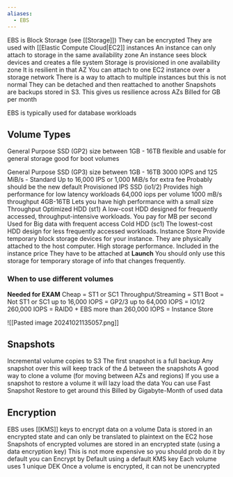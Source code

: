 ```yaml
---
aliases:
  - EBS
---
```

EBS is Block Storage (see [[Storage]])
	They can be encrypted
They are used with [[Elastic Compute Cloud|EC2]] instances
	An instance can only attach to storage in the same availability zone
	An instance sees block devices and creates a file system
Storage is provisioned in one availability zone
	It is resilient in that AZ
You can attach to one EC2 instance over a storage network
	There is a way to attach to multiple instances but this is not normal
	They can be detached and then reattached to another
Snapshots are backups stored in S3. This gives us resilience across AZs
Billed for GB per month

EBS is typically used for database workloads
## Volume Types
General Purpose SSD (GP2)
	size between 1GB - 16TB
	flexible and usable for general storage
	good for boot volumes
	
General Purpose SSD (GP3)
	size between 1GB - 16TB
	3000 IOPS and 125 MiB/s - Standard
	Up to 16,000 IPS or 1,000 MiB/s for extra fee
	Probably should be the new default
Provisioned IPS SSD (io1/2)
	Provides high performance for low latency workloads
	64,000 iops per volume
	1000 mB/s throughput
	4GB-16TB
	Lets you have high performance with a small size
Throughput Optimized HDD (st1)
	A low-cost HDD designed for frequently accessed, throughput-intensive workloads.
	You pay for MB per second
	Used for Big data with frequent access
Cold HDD (sc1) 
	The lowest-cost HDD design for less frequently accessed workloads.
Instance Store
	Provide temporary block storage devices for your instance. They are physically attached to the host computer.
	High storage performance.
	Included in the instance price
	They have to be attached at **Launch**
	You should only use this storage for temporary storage of info that changes frequently.
### When to use different volumes
**Needed for EXAM**
Cheap = ST1 or SC1
Throughput/Streaming = ST1
Boot = Not ST1 or SC1
up to 16,000 IOPS = GP2/3
up to 64,000 IOPS = IO1/2
260,000 IOPS = RAID0 + EBS
more than 260,000 IOPS = Instance Store

![[Pasted image 20241021135057.png]]
## Snapshots
Incremental volume copies to S3
	The first snapshot is a full backup
	Any snapshot over this will keep track of the $\Delta$ between the snapshots 
	A good way to clone a volume (for moving between AZs and regions)
If you use a snapshot to restore a volume it will lazy load the data
	You can use Fast Snapshot Restore to get around this
Billed by Gigabyte-Month of used data
## Encryption
EBS uses [[KMS]] keys to encrypt data on a volume
Data is stored in an encrypted state and can only be translated to plaintext on the EC2 hose
Snapshots of encrypted volumes are stored in an encrypted state (using a data encryption key)
This is not more expensive so you should prob do it by default
you can Encrypt by Default using a default KMS key
Each volume uses 1 unique DEK
Once a volume is encrypted, it can not be unencrypted


